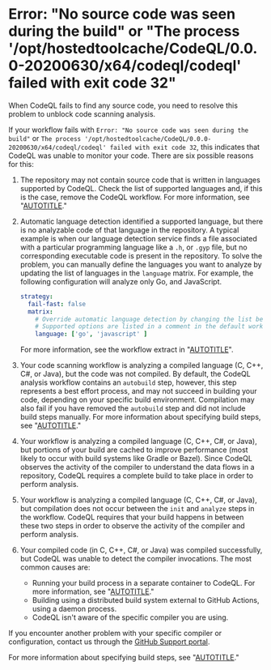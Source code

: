 # Error: "No source code was seen during the build" or "The process '/opt/hostedtoolcache/CodeQL/0.0.0-20200630/x64/codeql/codeql' failed with exit code 32"

When CodeQL fails to find any source code, you need to resolve this problem to unblock code scanning analysis.

If your workflow fails with `Error: "No source code was seen during the build"` or `The process '/opt/hostedtoolcache/CodeQL/0.0.0-20200630/x64/codeql/codeql' failed with exit code 32`, this indicates that CodeQL was unable to monitor your code. There are six possible reasons for this:

1. The repository may not contain source code that is written in languages supported by CodeQL. Check the list of supported languages and, if this is the case, remove the CodeQL workflow. For more information, see "[AUTOTITLE](/code-security/code-scanning/introduction-to-code-scanning/about-code-scanning-with-codeql#about-codeql)."

1. Automatic language detection identified a supported language, but there is no analyzable code of that language in the repository. A typical example is when our language detection service finds a file associated with a particular programming language like a `.h`, or `.gyp` file, but no corresponding executable code is present in the repository. To solve the problem, you can manually define the languages you want to analyze by updating the list of languages in the `language` matrix. For example, the following configuration will analyze only Go, and JavaScript.

   ```yaml
   strategy:
     fail-fast: false
     matrix:
       # Override automatic language detection by changing the list below.
       # Supported options are listed in a comment in the default workflow.
       language: ['go', 'javascript' ]
   ```

   For more information, see the workflow extract in "[AUTOTITLE](/code-security/code-scanning/troubleshooting-code-scanning/some-languages-were-not-analyzed)".

1. Your code scanning workflow is analyzing a compiled language (C, C++, C#, or Java), but the code was not compiled. By default, the CodeQL analysis workflow contains an `autobuild` step, however, this step represents a best effort process, and may not succeed in building your code, depending on your specific build environment. Compilation may also fail if you have removed the `autobuild` step and did not include build steps manually.  For more information about specifying build steps, see "[AUTOTITLE](/code-security/code-scanning/creating-an-advanced-setup-for-code-scanning/codeql-code-scanning-for-compiled-languages#adding-build-steps-for-a-compiled-language)."

1. Your workflow is analyzing a compiled language (C, C++, C#, or Java), but portions of your build are cached to improve performance (most likely to occur with build systems like Gradle or Bazel). Since CodeQL observes the activity of the compiler to understand the data flows in a repository, CodeQL requires a complete build to take place in order to perform analysis.

1. Your workflow is analyzing a compiled language (C, C++, C#, or Java), but compilation does not occur between the `init` and `analyze` steps in the workflow. CodeQL requires that your build happens in between these two steps in order to observe the activity of the compiler and perform analysis.

1. Your compiled code (in C, C++, C#, or Java) was compiled successfully, but CodeQL was unable to detect the compiler invocations. The most common causes are:

   - Running your build process in a separate container to CodeQL. For more information, see "[AUTOTITLE](/code-security/code-scanning/creating-an-advanced-setup-for-code-scanning/running-codeql-code-scanning-in-a-container)."
   - Building using a distributed build system external to GitHub Actions, using a daemon process.
   - CodeQL isn't aware of the specific compiler you are using.

  If you encounter another problem with your specific compiler or configuration, contact us through the [GitHub Support portal](https://support.github.com).

For more information about specifying build steps, see "[AUTOTITLE](/code-security/code-scanning/creating-an-advanced-setup-for-code-scanning/codeql-code-scanning-for-compiled-languages#adding-build-steps-for-a-compiled-language)."
